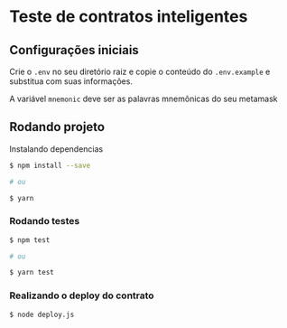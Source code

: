 # Teste de contratos inteligentes

## Configurações iniciais

Crie o `.env` no seu diretório raiz e copie o conteúdo do `.env.example` e substitua com suas informações.

A variável `mnemonic` deve ser as palavras mnemônicas do seu metamask

## Rodando projeto

Instalando dependencias

```sh
$ npm install --save

# ou

$ yarn
```

### Rodando testes

```sh
$ npm test

# ou

$ yarn test
```

### Realizando o deploy do contrato

```sh
$ node deploy.js
```
